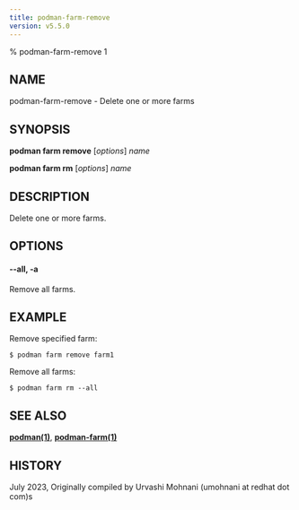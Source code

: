```yaml
---
title: podman-farm-remove
version: v5.5.0
---
```


% podman-farm-remove 1

## NAME
podman\-farm\-remove - Delete one or more farms

## SYNOPSIS
**podman farm remove** [*options*] *name*

**podman farm rm** [*options*] *name*

## DESCRIPTION
Delete one or more farms.

## OPTIONS

#### **--all**, **-a**

Remove all farms.

## EXAMPLE

Remove specified farm:
```
$ podman farm remove farm1
```

Remove all farms:
```
$ podman farm rm --all
```

## SEE ALSO
**[podman(1)](podman.1.md)**, **[podman-farm(1)](podman-farm.1.md)**

## HISTORY
July 2023, Originally compiled by Urvashi Mohnani (umohnani at redhat dot com)s
